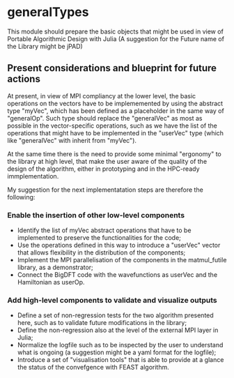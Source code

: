 # generalTypes

This module should prepare the basic objects that might be used in view of Portable Algorithmic Design with Julia (A suggestion for the Future name of the Library might be jPAD)

## Present considerations and blueprint for future actions
At present, in view of MPI compliancy at the lower level, the basic operations on the vectors have to be implememented by using the abstract type "myVec", which has been defined as a placeholder in the same way of "generalOp".
Such type should replace the "generalVec" as most as possible in the vector-specific operations, such as we have the list of the operations that might have to be implemented in the "userVec" type (which like "generalVec" with inherit from "myVec").

At the same time there is the need to provide some minimal "ergonomy" to the library at high level, that make the user aware of the quality of the design of the algorithm, either in prototyping and in the HPC-ready immplementation.

My suggestion for the next implementatation steps are therefore the following:

### Enable the insertion of other low-level components
 * Identify the list of myVec abstract operations that have to be implemented to preserve the functionalities for the code;
 * Use the operations defined in this way to introduce a "userVec" vector that allows flexibility in the distribution of the components;
 * Implement the MPI parallelisation of the components in the matmul_futile library, as a demonstrator;
 * Connect the BigDFT code with the wavefunctions as userVec and the Hamiltonian as userOp.


### Add high-level components to validate and visualize outputs

 * Define a set of non-regression tests for the two algorithm presented here, such as to validate future modifications in the library;
 * Define the non-regression also at the level of the external MPI layer in Julia;
 * Normalize the logfile such as to be inspected by the user to understand what is ongoing (a suggestion might be a yaml format for the logfile);
 * Introduce a set of "visualisation tools" that is able to provide at a glance the status of the convefgence with FEAST algorithm.

